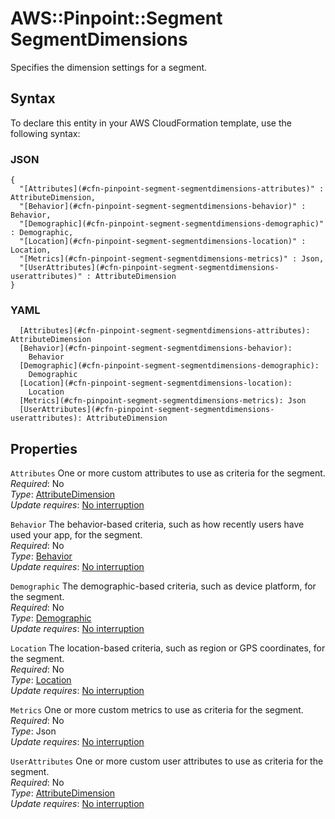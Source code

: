 # AWS::Pinpoint::Segment SegmentDimensions<a name="aws-properties-pinpoint-segment-segmentdimensions"></a>

Specifies the dimension settings for a segment\.

## Syntax<a name="aws-properties-pinpoint-segment-segmentdimensions-syntax"></a>

To declare this entity in your AWS CloudFormation template, use the following syntax:

### JSON<a name="aws-properties-pinpoint-segment-segmentdimensions-syntax.json"></a>

```
{
  "[Attributes](#cfn-pinpoint-segment-segmentdimensions-attributes)" : AttributeDimension,
  "[Behavior](#cfn-pinpoint-segment-segmentdimensions-behavior)" : Behavior,
  "[Demographic](#cfn-pinpoint-segment-segmentdimensions-demographic)" : Demographic,
  "[Location](#cfn-pinpoint-segment-segmentdimensions-location)" : Location,
  "[Metrics](#cfn-pinpoint-segment-segmentdimensions-metrics)" : Json,
  "[UserAttributes](#cfn-pinpoint-segment-segmentdimensions-userattributes)" : AttributeDimension
}
```

### YAML<a name="aws-properties-pinpoint-segment-segmentdimensions-syntax.yaml"></a>

```
  [Attributes](#cfn-pinpoint-segment-segmentdimensions-attributes): AttributeDimension
  [Behavior](#cfn-pinpoint-segment-segmentdimensions-behavior): 
    Behavior
  [Demographic](#cfn-pinpoint-segment-segmentdimensions-demographic): 
    Demographic
  [Location](#cfn-pinpoint-segment-segmentdimensions-location): 
    Location
  [Metrics](#cfn-pinpoint-segment-segmentdimensions-metrics): Json
  [UserAttributes](#cfn-pinpoint-segment-segmentdimensions-userattributes): AttributeDimension
```

## Properties<a name="aws-properties-pinpoint-segment-segmentdimensions-properties"></a>

`Attributes`  <a name="cfn-pinpoint-segment-segmentdimensions-attributes"></a>
One or more custom attributes to use as criteria for the segment\.  
*Required*: No  
*Type*: [AttributeDimension](aws-properties-pinpoint-segment-attributedimension.md)  
*Update requires*: [No interruption](https://docs.aws.amazon.com/AWSCloudFormation/latest/UserGuide/using-cfn-updating-stacks-update-behaviors.html#update-no-interrupt)

`Behavior`  <a name="cfn-pinpoint-segment-segmentdimensions-behavior"></a>
The behavior\-based criteria, such as how recently users have used your app, for the segment\.  
*Required*: No  
*Type*: [Behavior](aws-properties-pinpoint-segment-segmentdimensions-behavior.md)  
*Update requires*: [No interruption](https://docs.aws.amazon.com/AWSCloudFormation/latest/UserGuide/using-cfn-updating-stacks-update-behaviors.html#update-no-interrupt)

`Demographic`  <a name="cfn-pinpoint-segment-segmentdimensions-demographic"></a>
The demographic\-based criteria, such as device platform, for the segment\.  
*Required*: No  
*Type*: [Demographic](aws-properties-pinpoint-segment-segmentdimensions-demographic.md)  
*Update requires*: [No interruption](https://docs.aws.amazon.com/AWSCloudFormation/latest/UserGuide/using-cfn-updating-stacks-update-behaviors.html#update-no-interrupt)

`Location`  <a name="cfn-pinpoint-segment-segmentdimensions-location"></a>
The location\-based criteria, such as region or GPS coordinates, for the segment\.  
*Required*: No  
*Type*: [Location](aws-properties-pinpoint-segment-segmentdimensions-location.md)  
*Update requires*: [No interruption](https://docs.aws.amazon.com/AWSCloudFormation/latest/UserGuide/using-cfn-updating-stacks-update-behaviors.html#update-no-interrupt)

`Metrics`  <a name="cfn-pinpoint-segment-segmentdimensions-metrics"></a>
One or more custom metrics to use as criteria for the segment\.  
*Required*: No  
*Type*: Json  
*Update requires*: [No interruption](https://docs.aws.amazon.com/AWSCloudFormation/latest/UserGuide/using-cfn-updating-stacks-update-behaviors.html#update-no-interrupt)

`UserAttributes`  <a name="cfn-pinpoint-segment-segmentdimensions-userattributes"></a>
One or more custom user attributes to use as criteria for the segment\.  
*Required*: No  
*Type*: [AttributeDimension](aws-properties-pinpoint-segment-attributedimension.md)  
*Update requires*: [No interruption](https://docs.aws.amazon.com/AWSCloudFormation/latest/UserGuide/using-cfn-updating-stacks-update-behaviors.html#update-no-interrupt)